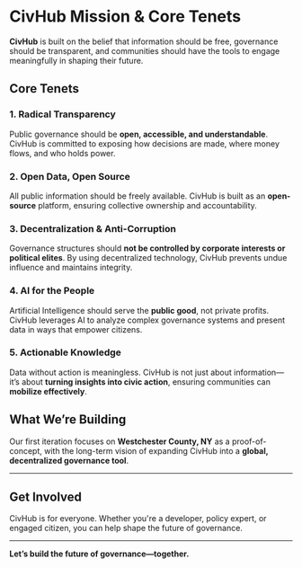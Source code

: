 # CivHub Mission & Core Tenets  

**CivHub** is built on the belief that information should be free, governance should be transparent, and communities should have the tools to engage meaningfully in shaping their future.  

## **Core Tenets**  

### **1. Radical Transparency**  
Public governance should be **open, accessible, and understandable**. CivHub is committed to exposing how decisions are made, where money flows, and who holds power.  

### **2. Open Data, Open Source**  
All public information should be freely available. CivHub is built as an **open-source** platform, ensuring collective ownership and accountability.  

### **3. Decentralization & Anti-Corruption**  
Governance structures should **not be controlled by corporate interests or political elites**. By using decentralized technology, CivHub prevents undue influence and maintains integrity.  

### **4. AI for the People**  
Artificial Intelligence should serve the **public good**, not private profits. CivHub leverages AI to analyze complex governance systems and present data in ways that empower citizens.  

### **5. Actionable Knowledge**  
Data without action is meaningless. CivHub is not just about information—it’s about **turning insights into civic action**, ensuring communities can **mobilize effectively**.  

## **What We’re Building**  
Our first iteration focuses on **Westchester County, NY** as a proof-of-concept, with the long-term vision of expanding CivHub into a **global, decentralized governance tool**.  

---
## **Get Involved**  
CivHub is for everyone. Whether you're a developer, policy expert, or engaged citizen, you can help shape the future of governance.

---
**Let’s build the future of governance—together.**  
